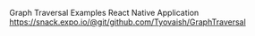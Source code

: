 Graph Traversal Examples React Native Application
https://snack.expo.io/@git/github.com/Tyovaish/GraphTraversal
